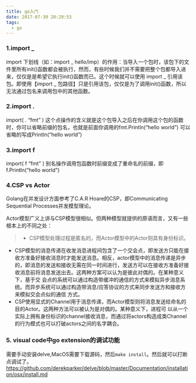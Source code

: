 ```yaml
---
title: go入门
date: 2017-07-30 20:29:53
tags:
  - go
---
```


### 1.import _

import 下划线（如：import _ hello/imp）的作用：当导入一个包时，该包下的文件里所有init()函数都会被执行，然而，有些时候我们并不需要把整个包都导入进来，仅仅是是希望它执行init()函数而已。这个时候就可以使用 import _ 引用该包。即使用【import _ 包路径】只是引用该包，仅仅是为了调用init()函数，所以无法通过包名来调用包中的其他函数。

### 2.import .
import( . “fmt” ) 这个点操作的含义就是这个包导入之后在你调用这个包的函数时，你可以省略前缀的包名，也就是前面你调用的fmt.Println(“hello world”) 可以省略的写成Println(“hello world”)

### 3.import f
import( f “fmt” ) 别名操作调用包函数时前缀变成了重命名的前缀，即f.Println(“hello world”)

<!-- more -->

### 4.CSP vs Actor
Golang在并发设计方面参考了C.A.R Hoare的CSP，即Communicating Sequential Processes并发模型理论。

Actor模型广义上讲与CSP模型很相似。但两种模型就提供的原语而言，又有一些根本上的不同之处：
>- CSP模型处理过程是匿名的，而Actor模型中的Actor则具有身份标识。
- CSP模型的消息传递在收发消息进程间包含了一个交会点，即发送方只能在接收方准备好接收消息时才能发送消息。相反，actor模型中的消息传递是异步 的，即消息的发送和接收无需在同一时间进行，发送方可以在接收方准备好接收消息前将消息发送出去。这两种方案可以认为是彼此对偶的。在某种意义下，基于交 会点的系统可以通过构造带缓冲的通信的方式来模拟异步消息系统。而异步系统可以通过构造带消息/应答协议的方式来同步发送方和接收方来模拟交会点似的通信 方式。
- CSP使用显式的Channel用于消息传递，而Actor模型则将消息发送给命名的目的Actor。这两种方法可以被认为是对偶的。某种意义下，进程可 以从一个实际上拥有身份标识的channel接收消息，而通过将actors构造成类Channel的行为模式也可以打破actors之间的名字耦合。

### 5. visual code中go extension的调试功能
需要手动安装delve,MacOS需要下载源码，然后`make install`。然后就可以打断点调试了。
https://github.com/derekparker/delve/blob/master/Documentation/installation/osx/install.md
